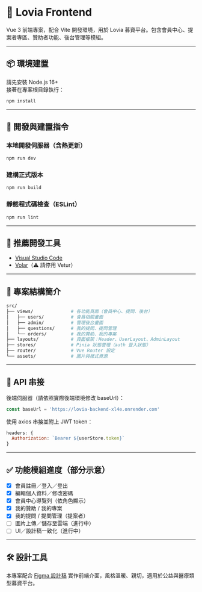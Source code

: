 # 💖 Lovia Frontend

Vue 3 前端專案，配合 Vite 開發環境，用於 Lovia 募資平台。包含會員中心、提案者專區、贊助者功能、後台管理等模組。

---

## 📦 環境建置

請先安裝 Node.js 16+  
接著在專案根目錄執行：

```bash
npm install
```

---

## 🚀 開發與建置指令

### 本地開發伺服器（含熱更新）

```bash
npm run dev
```

### 建構正式版本

```bash
npm run build
```

### 靜態程式碼檢查（ESLint）

```bash
npm run lint
```

---

## 🧩 推薦開發工具

- [Visual Studio Code](https://code.visualstudio.com/)
- [Volar](https://marketplace.visualstudio.com/items?itemName=Vue.volar)（⚠️ 請停用 Vetur）

---

## 📁 專案結構簡介

```bash
src/
├── views/              # 各功能頁面（會員中心、提問、後台）
│   ├── users/          # 會員相關畫面
│   ├── admin/          # 管理後台畫面
│   ├── questions/      # 我的提問、提問管理
│   └── orders/         # 我的贊助、我的專案
├── layouts/            # 頁面框架：Header、UserLayout、AdminLayout
├── stores/             # Pinia 狀態管理（auth 登入狀態）
├── router/             # Vue Router 設定
└── assets/             # 圖片與樣式資源
```

---

## 📮 API 串接

後端伺服器（請依照實際後端環境修改 baseUrl）：

```js
const baseUrl = 'https://lovia-backend-xl4e.onrender.com'
```

使用 axios 串接並附上 JWT token：

```js
headers: {
  Authorization: `Bearer ${userStore.token}`
}
```

---

## ✅ 功能模組進度（部分示意）

- [x] 會員註冊／登入／登出
- [x] 編輯個人資料／修改密碼
- [x] 會員中心導覽列（依角色顯示）
- [x] 我的贊助 / 我的專案
- [x] 我的提問 / 提問管理（提案者）
- [ ] 圖片上傳／儲存至雲端（進行中）
- [ ] UI／設計稿一致化（進行中）

---

## 🛠️ 設計工具

本專案配合 [Figma 設計稿](https://www.figma.com/) 實作前端介面，風格溫暖、親切，適用於公益與醫療類型募資平台。
